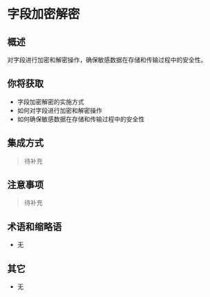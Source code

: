 # 字段加密解密

## 概述

对字段进行加密和解密操作，确保敏感数据在存储和传输过程中的安全性。

## 你将获取

- 字段加密解密的实施方式
- 如何对字段进行加密和解密操作
- 如何确保敏感数据在存储和传输过程中的安全性


## 集成方式

> 待补充

## 注意事项

> 待补充

## 术语和缩略语

- 无

## 其它

- 无
